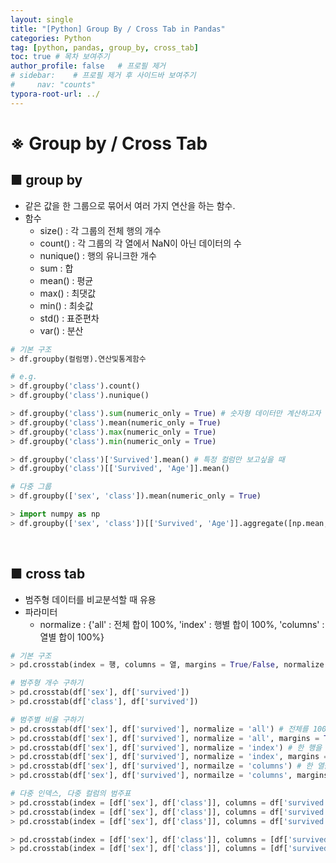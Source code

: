 ```yaml
---
layout: single
title: "[Python] Group By / Cross Tab in Pandas"
categories: Python
tag: [python, pandas, group_by, cross_tab]
toc: true # 목차 보여주기
author_profile: false   # 프로필 제거
# sidebar:    # 프로필 제거 후 사이드바 보여주기
#     nav: "counts"
typora-root-url: ../
---
```


# ※ Group by / Cross Tab

## ■ group by
- 같은 값을 한 그룹으로 묶어서 여러 가지 연산을 하는 함수.
- 함수
  - size() : 각 그룹의 전체 행의 개수
  - count() : 각 그룹의 각 열에서 NaN이 아닌 데이터의 수
  - nunique() : 행의 유니크한 개수
  - sum : 합
  - mean() : 평균
  - max() : 최댓값
  - min() : 최솟값
  - std() : 표준편차
  - var() : 분산

```py
# 기본 구조
> df.groupby(컬럼명).연산및통계함수
```

```py
# e.g.
> df.groupby('class').count()
> df.groupby('class').nunique()

> df.groupby('class').sum(numeric_only = True) # 숫자형 데이터만 계산하고자 할 때
> df.groupby('class').mean(numeric_only = True)
> df.groupby('class').max(numeric_only = True)
> df.groupby('class').min(numeric_only = True)

> df.groupby('class')['Survived'].mean() # 특정 컬럼만 보고싶을 때
> df.groupby('class')[['Survived', 'Age']].mean()

# 다중 그룹
> df.groupby(['sex', 'class']).mean(numeric_only = True)

> import numpy as np
> df.groupby(['sex', 'class'])[['Survived', 'Age']].aggregate([np.mean, np.min, np.max])
```

<br>

## ■ cross tab
- 범주형 데이터를 비교분석할 때 유용
- 파라미터
  - normalize : {'all' : 전체 합이 100%, 'index' : 행별 합이 100%, 'columns' : 열별 합이 100%}

```py
# 기본 구조
> pd.crosstab(index = 행, columns = 열, margins = True/False, normalize = True/False)
```

```py
# 범주형 개수 구하기
> pd.crosstab(df['sex'], df['survived'])
> pd.crosstab(df['class'], df['survived'])

# 범주별 비율 구하기
> pd.crosstab(df['sex'], df['survived'], normalize = 'all') # 전체를 100%로 볼 때
> pd.crosstab(df['sex'], df['survived'], normalize = 'all', margins = True)
> pd.crosstab(df['sex'], df['survived'], normalize = 'index') # 한 행을 100%로 볼 때
> pd.crosstab(df['sex'], df['survived'], normalize = 'index', margins = True)
> pd.crosstab(df['sex'], df['survived'], normailze = 'columns') # 한 열을 100%로 볼 때
> pd.crosstab(df['sex'], df['survived'], normailze = 'columns', margins = True)

# 다중 인덱스, 다중 컬럼의 범주표
> pd.crosstab(index = [df['sex'], df['class']], columns = df['survived'])
> pd.crosstab(index = [df['sex'], df['class']], columns = df['survived'], normalized = 'all')
> pd.crosstab(index = [df['sex'], df['class']], columns = df['survived'], normalized = 'all', margins = True)

> pd.crosstab(index = [df['sex'], df['class']], columns = [df['survived'], df['embarked']])
> pd.crosstab(index = [df['sex'], df['class']], columns = [df['survived'], df['embarked']], margins = 'all')
```
